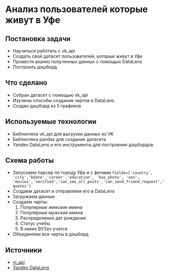 # Анализ пользователей которые живут в Уфе
## Постановка задачи
* Научиться работать с vk_api
* Создать свой датасет пользователей, которые живут в Уфе
* Провести анализ полученных данных с помощью DataLens
* Построить дэшборд
## Что сделано
* Собран датасет с помощью vk_api
* Изучены способы создания чартов в DataLens
* Создан дэшборд из 5 графиков
## Используемые технологии
* Библиотека vk_api для выгрузки данных из VK
* Библиотека pandas для создания датасета
* Yandex DataLens и его инструменты для построения дэшбордов
## Схема работы 
* Запускаем парсер по городу Уфа и с фичами ```fields=['country', 'city','bdate','career','education', 'has_photo', 'sex', 'movies','verified','can_see_all_posts','can_send_friend_request','quotes']```
* Создаем датасет и отправляем его в DataLens
* Загружаем данные
* Создаем чарты:
  1. Популярные женские имена
  2. Популярные мужские имена
  3. Распределение дат рождения
  4. Статус учебы
  5. В каких ВУЗач учатся
* Объединяем все чарты в дэшборд
## Источники
* [vl_api](https://dev.vk.com/ru)
* [Yandex DataLens](https://yandex.cloud/en/services/datalens)
